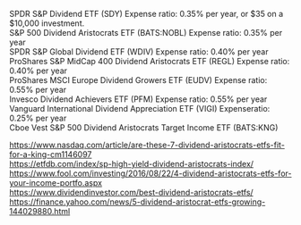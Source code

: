 
SPDR S&P Dividend ETF (SDY)   Expense ratio: 0.35% per year, or $35 on a $10,000 investment.     
S&P 500 Dividend Aristocrats ETF (BATS:NOBL)  Expense ratio: 0.35% per year    
SPDR S&P Global Dividend ETF (WDIV)  Expense ratio: 0.40% per year   
ProShares S&P MidCap 400 Dividend Aristocrats ETF (REGL)  Expense ratio: 0.40% per year    
ProShares MSCI Europe Dividend Growers ETF (EUDV) Expense ratio: 0.55% per year    
Invesco Dividend Achievers ETF (PFM)  Expense ratio: 0.55% per year   
Vanguard International Dividend Appreciation ETF (VIGI)  Expenseratio: 0.25% per year   
Cboe Vest S&P 500 Dividend Aristocrats Target Income ETF (BATS:KNG)   


https://www.nasdaq.com/article/are-these-7-dividend-aristocrats-etfs-fit-for-a-king-cm1146097     
https://etfdb.com/index/sp-high-yield-dividend-aristocrats-index/     
https://www.fool.com/investing/2016/08/22/4-dividend-aristocrats-etfs-for-your-income-portfo.aspx    
https://www.dividendinvestor.com/best-dividend-aristocrats-etfs/      
https://finance.yahoo.com/news/5-dividend-aristocrat-etfs-growing-144029880.html       
